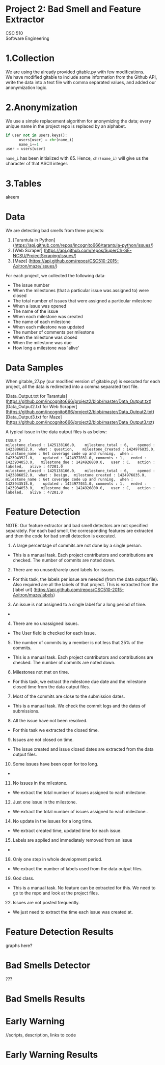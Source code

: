 # Project 2: Bad Smell and Feature Extractor
CSC 510  
Software Engineering

# 1.Collection  

We are using the already provided gitable.py with few modifications.  
We have modified gitable to include some information from the Github API, write the data into a text file with comma separated values, and added our anonymization logic.  

# 2.Anonymization   

We use a simple replacement algorithm for anonymizing the data; every unique name in the project repo is replaced by an alphabet.  


```python  
if user not in users.keys():    
      users[user] = chr(name_i)  
      name_i+=1     
user = users[user]  
```   

`name_i` has been initialized with 65. Hence, `chr(name_i)` will give us the character of that ASCII integer.    

# 3.Tables  

akeem  

# Data   

We are detecting bad smells from three projects:  
1) [Tarantula in Python] (https://api.github.com/repos/incognito666/tarantula-python/issues/)    
2) [Web Scraper] (https://api.github.com/repos/SuperCh-SE-NCSU/ProjectScraping/issues/)    
3) [Maze] (https://api.github.com/repos/CSC510-2015-Axitron/maze/issues/)     

For each project, we collected the following data:  
- The issue number
- When the milestones (that a particular issue was assigned to) were closed
- The total number of issues that were assigned a particular milestone
- When a issue was opened
- The name of the issue
- When each milestone was created
- The name of each milestone
- When each milestone was updated
- The number of comments per milestone
- When the milestone was closed
- When the milestone was due
- How long a milestone was 'alive'  

# Data Samples  

When gitable_27.py (our modified version of gitable.py) is executed for each project, all the data is redirected into a comma separated text file.    

[Data_Output.txt for Tarantula] (https://github.com/incognito666/project2/blob/master/Data_Output.txt)      
[Data_Output2.txt for Web Scraper] (https://github.com/incognito666/project2/blob/master/Data_Output2.txt)   
[Data_Output3.txt for Maze] (https://github.com/incognito666/project2/blob/master/Data_Output3.txt)  

A typical issue in the data output files is as below:
```
ISSUE 2
milestone_closed : 1425138166.0,	milestone_total : 6,	opened : 1423886852.0,	what : question,	milestone_created : 1424976835.0,	milestone_name : Get coverage code up and running,	when : 1423943521.0,	updated : 1424977031.0,	comments : 1,	ended : 1423934053.0,	milestone_due : 1424926800.0,	user : C,	action : labeled,	alive : 47201.0
milestone_closed : 1425138166.0,	milestone_total : 6,	opened : 1423886852.0,	what : Design,	milestone_created : 1424976835.0,	milestone_name : Get coverage code up and running,	when : 1423943515.0,	updated : 1424977031.0,	comments : 1,	ended : 1423934053.0,	milestone_due : 1424926800.0,	user : C,	action : labeled,	alive : 47201.0
```

# Feature Detection  

NOTE: Our feature extractor and bad smell detectors are not specified separately. For each bad smell, the corresponding features are extracted and then the code for bad smell detection is executed.  

1. A large percentage of commits are not done by a single person.  
  - This is a manual task. Each project contributors and contributions are checked. The number of commits are noted down.  
 
2. There are no unused/rarely used labels for issues.  
  - For this task, the labels per issue are needed (from the data output file). Also required are all the labels of that project. This is extracted from the [label url] (https://api.github.com/repos/CSC510-2015-Axitron/maze/labels)  

3. An issue is not assigned to a single label for a long period of time.
  -    
  
4. There are no unassigned issues.
  - The User field is checked for each Issue.   
  
5. The number of commits by a member is not less that 25% of the commits.
  - This is a manual task. Each project contributors and contributions are checked. The number of commits are noted down.  
 
6. Milestones not met on time.
  - For this task, we extract the milestone due date and the milestone closed time from the data output files.
  
7. Most of the commits are close to the submission dates. 
  - This is a manual task. We check the commit logs and the dates of submissions.  
 
8. All the issue  have not been resolved.
  - For this task we extracted the closed time.   
  
9. Issues are not closed on time.  
  - The issue created and issue closed dates are extracted from the data output files.  
 
10. Some issues have been open for too long. 
  -   
  
11. No issues in the milestone.  
  - We extract the total number of issues assigned to each milestone.  

12. Just one issue in the milestone.
  - We extract the total number of issues assigned to each milestone..  

14. No update in the issues for a long time.
  - We extract created time, updated time for each issue. 

15. Labels are applied and immediately removed from an issue
  -   

18. Only one step in whole development period.
  - We extract the number of labels used from the data output files.  
 
19. God class.  
  - This is a manual task. No feature can be extracted for this. We need to go to the repo and look at the project files.  
 
22. Issues are not posted frequently.  
  - We just need to extract the time each issue was created at.  

# Feature Detection Results  

graphs here?  
  
# Bad Smells Detector  

???  

# Bad Smells Results  

# Early Warning  

//scripts, description, links to code  

# Early Warning Results  






